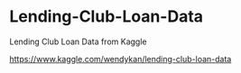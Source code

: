 # Lending-Club-Loan-Data

Lending Club Loan Data from Kaggle

https://www.kaggle.com/wendykan/lending-club-loan-data
